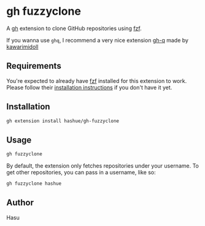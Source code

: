 # gh fuzzyclone

A [gh](https://github.com/cli/cli) extension to clone GitHub repositories using
[fzf](https://github.com/junegunn/fzf#readme).

If you wanna use `ghq`, I recommend a very nice extension [gh-q](https://github.com/kawarimidoll/gh-q/) made by [kawarimidoll](https://github.com/kawarimidoll)

## Requirements

You're expected to already have [fzf](https://github.com/junegunn/fzf#readme)
installed for this extension to work.
Please follow their [installation instructions](https://github.com/junegunn/fzf#installation)
if you don't have it yet.

## Installation

```sh
gh extension install hashue/gh-fuzzyclone
```

## Usage

```sh
gh fuzzyclone
```

By default, the extension only fetches repositories under your username.
To get other repositories, you can pass in a username, like so:

```sh
gh fuzzyclone hashue
```

## Author

Hasu
